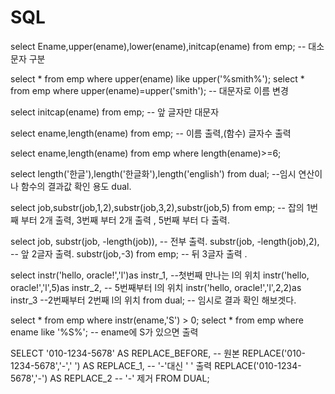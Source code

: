 # SQL

select Ename,upper(ename),lower(ename),initcap(ename) from emp; -- 대소문자 구분

select * from emp where upper(ename) like upper('%smith%'); 
select * from emp where upper(ename)=upper('smith'); -- 대문자로 이름 변경

select initcap(ename) from emp; -- 앞 글자만 대문자

select ename,length(ename) from emp; -- 이름 출력,(함수) 글자수 출력

select ename,length(ename) from emp where length(ename)>=6;

select length('한글'),length('한글화'),length('english') from dual;
--임시 연산이나 함수의 결과값 확인 용도 dual.

select job,substr(job,1,2),substr(job,3,2),substr(job,5) from emp;
-- 잡의 1번째 부터 2개 출력, 3번째 부터 2개 출력 , 5번째 부터 다 출력.

select job, substr(job, -length(job)), -- 전부 출력.
            substr(job, -length(job),2), -- 앞 2글자 출력.
            substr(job,-3) from emp; -- 뒤 3글자 출력 .        

select instr('hello, oracle!','l')as instr_1, --첫번째 만나는 l의 위치
instr('hello, oracle!','l',5)as instr_2, -- 5번째부터 l의 위치
instr('hello, oracle!','l',2,2)as instr_3 --2번째부터 2번째 l의 위치
from dual; -- 임시로 결과 확인 해보겟다.

select * from emp where instr(ename,'S') > 0;
select * from emp where ename like '%S%'; -- ename에 S가 있으면 출력

SELECT '010-1234-5678' AS REPLACE_BEFORE, -- 원본
REPLACE('010-1234-5678','-',' ') AS REPLACE_1, -- '-'대신 ' ' 출력 
REPLACE('010-1234-5678','-') AS REPLACE_2 -- '-' 제거
FROM DUAL;
